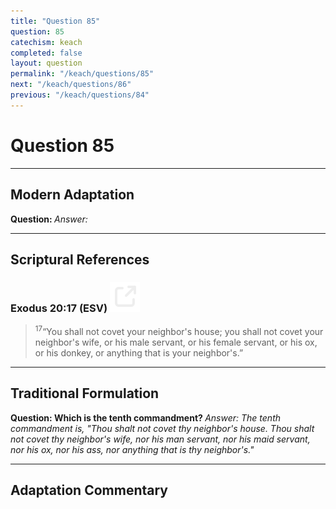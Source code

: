 ```yaml
---
title: "Question 85"
question: 85
catechism: keach
completed: false
layout: question
permalink: "/keach/questions/85"
next: "/keach/questions/86"
previous: "/keach/questions/84"
---
```

# Question 85
---
## Modern Adaptation
<strong>
    Question:
</strong>

<em>
    Answer:
</em>

---
## Scriptural References
### Exodus 20:17 (ESV) <a href="https://biblegateway.com/passage/?search=Exodus+20%3A17&version=ESV"><img src="/assets/svg/link.svg"/></a>
> <sup>17</sup>“You shall not covet your neighbor's house; you shall not covet your neighbor's wife, or his male servant, or his female servant, or his ox, or his donkey, or anything that is your neighbor's.”

---
## Traditional Formulation
<strong>
    Question: Which is the tenth commandment?
</strong>

<em>
    Answer: The tenth commandment is, "Thou shalt not covet thy neighbor's house. Thou shalt not covet thy neighbor's wife, nor his man servant, nor his maid servant, nor his ox, nor his ass, nor anything that is thy neighbor's."
</em>

---
## Adaptation Commentary
